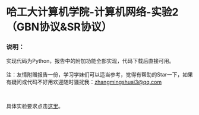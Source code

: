 # 哈工大计算机学院-计算机网络-实验2（GBN协议&SR协议）

### 说明：

实现代码为Python，报告中的附加功能全部实现，代码下载后直接可用。<br><br>
注：友情附赠报告一份，学习学妹们可以适当参考，觉得有帮助的Star一下，如果有疑问或代码不好用欢迎随时骚扰我：zhangmingshuai3@qq.com

<br>

具体实验要求点击[这里](https://github.com/Remainin/Hit_ComputerNetworks_Lab1/blob/master/%E3%80%8A%E8%AE%A1%E7%AE%97%E6%9C%BA%E7%BD%91%E7%BB%9C%E3%80%8B%E5%AE%9E%E9%AA%8C%E6%8C%87%E5%AF%BC%E4%B9%A6(2016).pdf)。
